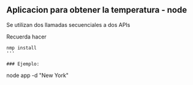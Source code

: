 ## Aplicacion para obtener la temperatura - node

Se utilizan dos llamadas secuenciales a dos APIs

Recuerda hacer
```
nmp install
''' 

### Ejemplo:
```
node app -d "New York"
```